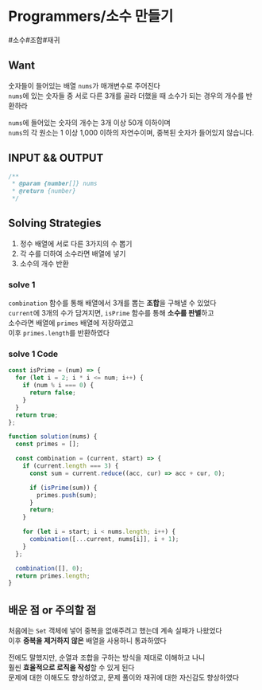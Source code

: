 # Programmers/소수 만들기

#소수#조합#재귀

## Want

숫자들이 들어있는 배열 `nums`가 매개변수로 주어진다  
`nums`에 있는 숫자들 중 서로 다른 3개를 골라 더했을 때 소수가 되는 경우의 개수를 반환하라

`nums`에 들어있는 숫자의 개수는 3개 이상 50개 이하이며  
`nums`의 각 원소는 1 이상 1,000 이하의 자연수이며, 중복된 숫자가 들어있지 않습니다.

## INPUT && OUTPUT

```js
/**
 * @param {number[]} nums
 * @return {number}
 */
```

## Solving Strategies

1. 정수 배열에 서로 다른 3가지의 수 뽑기
2. 각 수를 더하여 소수라면 배열에 넣기
3. 소수의 개수 반환

### solve 1

`combination` 함수를 통해 배열에서 3개를 뽑는 **조합**을 구해낼 수 있었다  
`current`에 3개의 수가 담겨지면, `isPrime` 함수를 통해 **소수를 판별**하고  
소수라면 배열에 `primes` 배열에 저장하였고  
이후 `primes.length`를 반환하였다

### solve 1 Code

```js
const isPrime = (num) => {
  for (let i = 2; i * i <= num; i++) {
    if (num % i === 0) {
      return false;
    }
  }
  return true;
};

function solution(nums) {
  const primes = [];

  const combination = (current, start) => {
    if (current.length === 3) {
      const sum = current.reduce((acc, cur) => acc + cur, 0);

      if (isPrime(sum)) {
        primes.push(sum);
      }
      return;
    }

    for (let i = start; i < nums.length; i++) {
      combination([...current, nums[i]], i + 1);
    }
  };

  combination([], 0);
  return primes.length;
}
```

## 배운 점 or 주의할 점

처음에는 `Set` 객체에 넣어 중복을 없애주려고 했는데 계속 실패가 나왔었다  
이후 **중복을 제거하지 않은** 배열을 사용하니 통과하였다

전에도 말했지만, 순열과 조합을 구하는 방식을 제대로 이해하고 나니  
훨씬 **효율적으로 로직을 작성**할 수 있게 된다  
문제에 대한 이해도도 향상하였고, 문제 풀이와 재귀에 대한 자신감도 향상하였다
